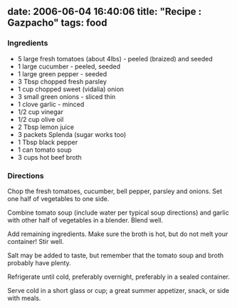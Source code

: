 date: 2006-06-04 16:40:06
title: "Recipe : Gazpacho"
tags: food
---

### Ingredients

* 5 large fresh tomatoes (about 4lbs) - peeled (braized) and seeded  
* 1 large cucumber - peeled, seeded  
* 1 large green pepper - seeded  
* 3 Tbsp chopped fresh parsley  
* 1 cup chopped sweet (vidalia) onion  
* 3 small green onions - sliced thin  
* 1 clove garlic - minced  
* 1/2 cup vinegar  
* 1/2 cup olive oil  
* 2 Tbsp lemon juice  
* 3 packets Splenda (sugar works too)  
* 1 Tbsp black pepper  
* 1 can tomato soup  
* 3 cups hot beef broth

### Directions

Chop the fresh tomatoes, cucumber, bell pepper, parsley and onions. Set one half of vegetables to one side.

Combine tomato soup (include water per typical soup directions) and garlic with other half of vegetables in a blender. Blend well.

Add remaining ingredients.  Make sure the broth is hot, but do not melt your container! Stir well.

Salt may be added to taste, but remember that the tomato soup and broth probably have plenty.

Refrigerate until cold, preferably overnight, preferably in a sealed container.

Serve cold in a short glass or cup; a great summer appetizer, snack, or side with meals.